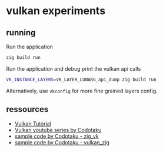 # vulkan experiments

## running

Run the application
```bash
zig build run
```

Run the application and debug print the vulkan api calls
```bash
VK_INSTANCE_LAYERS=VK_LAYER_LUNARG_api_dump zig build run
```

Alternatively, use `vkconfig` for more fine grained layers config.


## ressources
- [Vulkan Tutorial](https://vulkan-tutorial.com/)
- [Vulkan youtube series by Codotaku](https://www.youtube.com/watch?v=Kf7BIPUUfsc)
- [sample code by Codotaku - zig_vk](https://github.com/CodesOtakuYT/zig_vk)
- [sample code by Codotaku - vulkan_zig](https://github.com/CodesOtakuYT/vulkan_zig)
